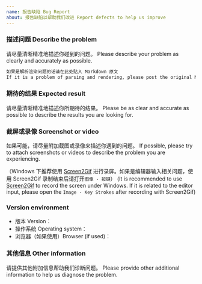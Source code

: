 ```yaml
---
name: 报告缺陷 Bug Report
about: 报告缺陷以帮助我们改进 Report defects to help us improve
---
```


### 描述问题 Describe the problem

请尽量清晰精准地描述你碰到的问题。
Please describe your problem as clearly and accurately as possible.

````````markdown
如果是解析渲染问题的话请在此处贴入 Markdown 原文
If it is a problem of parsing and rendering, please post the original Markdown here
````````

### 期待的结果 Expected result

请尽量清晰精准地描述你所期待的结果。
Please be as clear and accurate as possible to describe the results you are looking for.

### 截屏或录像 Screenshot or video

如果可能，请尽量附加截图或录像来描述你遇到的问题。
If possible, please try to attach screenshots or videos to describe the problem you are experiencing.

（Windows 下推荐使用 [Screen2Gif](https://www.screentogif.com/) 进行录屏。如果是编辑器输入相关问题，使用 Screen2Gif 录制结束后请打开`图像 - 按键`）
(It is recommended to use [Screen2Gif](https://www.screentogif.com/) to record the screen under Windows. If it is related to the editor input, please open the `Image - Key Strokes` after recording with Screen2Gif)

### Version environment

* 版本 Version：
* 操作系统 Operating system：
* 浏览器（如果使用）Browser (if used)：

### 其他信息 Other information

请提供其他附加信息帮助我们诊断问题。
Please provide other additional information to help us diagnose the problem.
